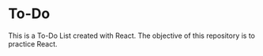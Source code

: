 # To-Do

This is a To-Do List created with React. The objective of this repository is to practice React.

